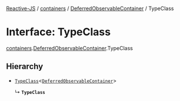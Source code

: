 [Reactive-JS](../README.md) / [containers](../modules/containers.md) / [DeferredObservableContainer](../modules/containers.DeferredObservableContainer.md) / TypeClass

# Interface: TypeClass

[containers](../modules/containers.md).[DeferredObservableContainer](../modules/containers.DeferredObservableContainer.md).TypeClass

## Hierarchy

- [`TypeClass`](containers.DeferredObservableContainers.TypeClass.md)<[`DeferredObservableContainer`](containers.DeferredObservableContainer-1.md)\>

  ↳ **`TypeClass`**
